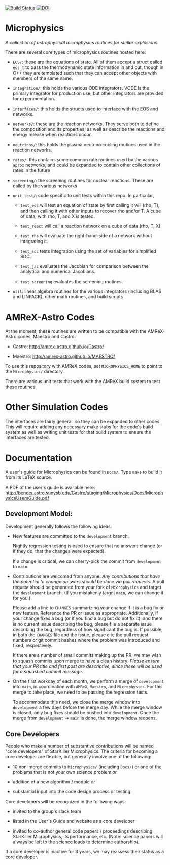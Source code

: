 [![Build Status](https://travis-ci.org/starkiller-astro/Microphysics.svg?branch=main)](https://travis-ci.org/starkiller-astro/Microphysics) [![DOI](https://zenodo.org/badge/33425497.svg)](https://zenodo.org/badge/latestdoi/33425497)

# Microphysics

*A collection of astrophysical microphysics routines for stellar explosions*

There are several core types of microphysics routines hosted here:

* `EOS/`: these are the equations of state. All of them accept a struct
  called `eos_t` to pass the thermodynamic state information in
  and out, though in C++ they are templated such that they can accept
  other objects with members of the same name.

* `integration/`: this holds the various ODE integrators. VODE is the
  primary integrator for production use, but other integrators are provided
  for experimentation.

* `interfaces/`: this holds the structs used to interface with the
  EOS and networks.

* `networks/`: these are the reaction networks. They serve both to
  define the composition and its properties, as well as describe the
  reactions and energy release when reactions occur.

* `neutrinos/`: this holds the plasma neutrino cooling routines used
  in the reaction networks.

* `rates/`: this contains some common rate routines used by the
  various `aprox` networks, and could be expanded to contain other
  collections of rates in the future

* `screening/`: the screening routines for nuclear reactions. These
  are called by the various networks

* `unit_test/`: code specific to unit tests within this repo. In
  particular,

  - `test_eos` will test an equation of state by first calling
    it will (rho, T), and then calling it with other inputs
	to recover rho and/or T. A cube of data, with rho, T, and
	X is tested.

  - `test_react` will call a reaction network on a cube of
    data (rho, T, X).

  - `test_rhs` will evaluate the right-hand-side of a network
    without integrating it.

  - `test_sdc` tests integration using the set of variables for
    simplified SDC.

  - `test_jac` evaluates the Jacobian for comparison between the
    analytical and numerical Jacobians.

  - `test_screening` evaluates the screening routines.

* `util`: linear algebra routines for the various integrators
  (including BLAS and LINPACK), other math routines, and build
  scripts


# AMReX-Astro Codes

At the moment, these routines are written to be compatible with
the AMReX-Astro codes, Maestro and Castro.

* Castro: http://amrex-astro.github.io/Castro/

* Maestro: http://amrex-astro.github.io/MAESTRO/

To use this repository with AMReX codes, set `MICROPHYSICS_HOME` to
point to the `Microphysics/` directory.

There are various unit tests that work with the AMReX build system to
test these routines.


# Other Simulation Codes

The interfaces are fairly general, so they can be expanded to other
codes. This will require adding any necessary make stubs for the
code's build system as well as writing unit tests for that build
system to ensure the interfaces are tested.


# Documentation

A user's guide for Microphysics can be found in `Docs/`. Type `make`
to build it from its LaTeX source.

A PDF of the user's guide is available here:
http://bender.astro.sunysb.edu/Castro/staging/Microphysics/Docs/MicrophysicsUsersGuide.pdf


## Development Model:

Development generally follows the following ideas:

  * New features are committed to the `development` branch.

    Nightly regression testing is used to ensure that no answers
    change (or if they do, that the changes were expected).

    If a change is critical, we can cherry-pick the commit from
    `development` to `main`.

  * Contributions are welcomed from anyone. *Any contributions that
    have the potential to change answers should be done via pull
    requests.*   A pull request should be generated from your fork of
    `Microphysics` and target the `development` branch. (If you mistakenly
    target `main`, we can change it for you.)

    Please add a line to `CHANGES` summarizing your change if it
    is a bug fix or new feature. Reference the PR or issue as
    appropriate. Additionally, if your change fixes a bug (or if
    you find a bug but do not fix it), and there is no current
    issue describing the bug, please file a separate issue describing
    the bug, regardless of how significant the bug is. If possible,
    in both the `CHANGES` file and the issue, please cite the pull
    request numbers or git commit hashes where the problem was
    introduced and fixed, respectively.

    If there are a number of small commits making up the PR, we may
    wish to squash commits upon merge to have a clean history.
    *Please ensure that your PR title and first post are descriptive,
    since these will be used for a squashed commit message.*

  * On the first workday of each month, we perform a merge of
    `development` into `main`, in coordination with `AMReX`,
    `Maestro`, and `Microphysics`. For this merge to take place, we
    need to be passing the regression tests.

    To accommodate this need, we close the merge window into
    `development` a few days before the merge day. While the merge
    window is closed, only bug fixes should be pushed into
    `development`. Once the merge from `development` -> `main` is
    done, the merge window reopens.


## Core Developers

People who make a number of substantive contributions will be named
"core developers" of StarKiller Microphysics. The criteria for
becoming a core developer are flexible, but generally involve one of
the following:

  * 10 non-merge commits to `Microphysics/` (including `Docs/`) or one
    of the problems that is not your own science problem *or*

  * addition of a new algorithm / module  *or*

  * substantial input into the code design process or testing

Core developers will be recognized in the following ways:

  * invited to the group's slack team

  * listed in the User's Guide and website as a core developer

  * invited to co-author general code papers / proceedings describing
    StarKiller Microphysics, its performance, etc. (Note: science
    papers will always be left to the science leads to determine
    authorship).

If a core developer is inactive for 3 years, we may reassess their
status as a core developer.
